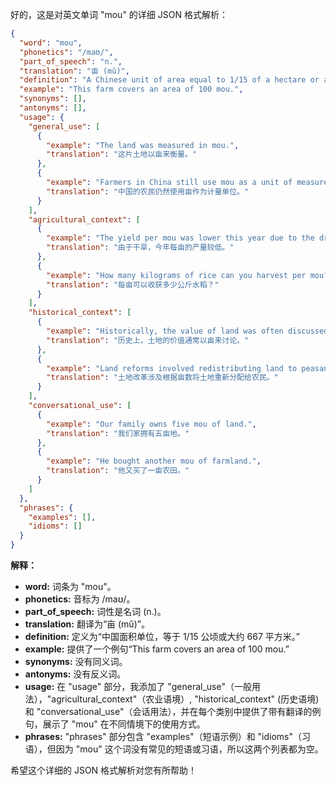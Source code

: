 好的，这是对英文单词 "mou" 的详细 JSON 格式解析：

```json
{
  "word": "mou",
  "phonetics": "/maʊ/",
  "part_of_speech": "n.",
  "translation": "亩 (mǔ)",
  "definition": "A Chinese unit of area equal to 1/15 of a hectare or approximately 667 square meters.",
  "example": "This farm covers an area of 100 mou.",
  "synonyms": [],
  "antonyms": [],
  "usage": {
    "general_use": [
      {
        "example": "The land was measured in mou.",
        "translation": "这片土地以亩来衡量。"
      },
      {
        "example": "Farmers in China still use mou as a unit of measurement.",
        "translation": "中国的农民仍然使用亩作为计量单位。"
      }
    ],
    "agricultural_context": [
      {
        "example": "The yield per mou was lower this year due to the drought.",
        "translation": "由于干旱，今年每亩的产量较低。"
      },
      {
        "example": "How many kilograms of rice can you harvest per mou?",
        "translation": "每亩可以收获多少公斤水稻？"
      }
    ],
    "historical_context": [
      {
        "example": "Historically, the value of land was often discussed in terms of mou.",
        "translation": "历史上，土地的价值通常以亩来讨论。"
      },
      {
        "example": "Land reforms involved redistributing land to peasants based on mou.",
        "translation": "土地改革涉及根据亩数将土地重新分配给农民。"
      }
    ],
    "conversational_use": [
      {
        "example": "Our family owns five mou of land.",
        "translation": "我们家拥有五亩地。"
      },
      {
        "example": "He bought another mou of farmland.",
        "translation": "他又买了一亩农田。"
      }
    ]
  },
  "phrases": {
    "examples": [],
    "idioms": []
  }
}
```

**解释：**

*   **word:** 词条为 "mou"。
*   **phonetics:**  音标为  /maʊ/。
*   **part\_of\_speech:** 词性是名词 (n.)。
*   **translation:** 翻译为“亩 (mǔ)”。
*   **definition:**  定义为“中国面积单位，等于 1/15 公顷或大约 667 平方米。”
*   **example:** 提供了一个例句“This farm covers an area of 100 mou.”
*   **synonyms:**  没有同义词。
*   **antonyms:**  没有反义词。
*   **usage:**  在 "usage" 部分，我添加了 "general\_use"（一般用法），"agricultural\_context"（农业语境）, "historical\_context" (历史语境)和 "conversational\_use"（会话用法），并在每个类别中提供了带有翻译的例句，展示了 "mou" 在不同情境下的使用方式。
*   **phrases:**  "phrases" 部分包含 "examples"（短语示例）和 "idioms"（习语），但因为 "mou"  这个词没有常见的短语或习语，所以这两个列表都为空。

希望这个详细的 JSON 格式解析对您有所帮助！
 